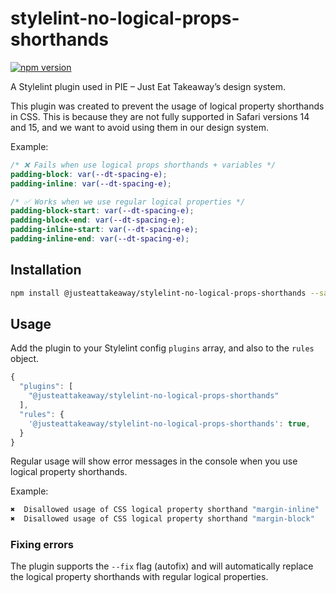 # stylelint-no-logical-props-shorthands

[![npm version](https://badge.fury.io/js/@justeattakeaway%stylelint-no-logical-props-shorthands.svg)](https://badge.fury.io/js/@justeattakeaway%stylelint-no-logical-props-shorthands)

A Stylelint plugin used in PIE – Just Eat Takeaway’s design system.

This plugin was created to prevent the usage of logical property shorthands in CSS. This is because they are not fully supported in Safari versions 14 and 15, and we want to avoid using them in our design system.

Example:

```scss
/* ❌ Fails when use logical props shorthands + variables */
padding-block: var(--dt-spacing-e);
padding-inline: var(--dt-spacing-e);

/* ✅ Works when we use regular logical properties */
padding-block-start: var(--dt-spacing-e);
padding-block-end: var(--dt-spacing-e);
padding-inline-start: var(--dt-spacing-e);
padding-inline-end: var(--dt-spacing-e);
```


## Installation

```bash
npm install @justeattakeaway/stylelint-no-logical-props-shorthands --save-dev
```

## Usage

Add the plugin to your Stylelint config `plugins` array, and also to the `rules` object.

```js
{
  "plugins": [
    "@justeattakeaway/stylelint-no-logical-props-shorthands"
  ],
  "rules": {
    '@justeattakeaway/stylelint-no-logical-props-shorthands': true,
  }
}
```

Regular usage will show error messages in the console when you use logical property shorthands.

Example:

```bash
✖  Disallowed usage of CSS logical property shorthand "margin-inline"   @justeattakeaway/stylelint-no-logical-props-shorthands
✖  Disallowed usage of CSS logical property shorthand "margin-block"    @justeattakeaway/stylelint-no-logical-props-shorthands
```

### Fixing errors

The plugin supports the `--fix` flag (autofix) and will automatically replace the logical property shorthands with regular logical properties.
